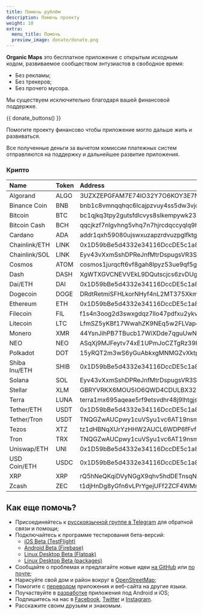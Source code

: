```yaml
---
title: Помочь рублём
description: Помочь проекту
weight: 10
extra:
  menu_title: Помочь
  preview_image: donate/donate.png
---
```


**Organic Maps** это бесплатное приложение с открытым исходным кодом, развиваемое сообществом энтузиастов в свободное время:

- Без рекламы;
- Без трекеров;
- Без прочего мусора.

Мы существуем исключительно благодаря вашей финансовой поддержке.

{{ donate_buttons() }}

Помогите проекту финансово чтобы приложение могло дальше жить и развиваться.

Все полученные деньги за вычетом комиссии платежных систем отправляются на поддержку и дальнейшее развитие приложения.

### Крипто

<p id="crypto_table" />

Name | Token | Address
:--- | :---- | :------
Algorand      | ALGO | 3UZXZEPGFAM7E74IO32Y7O6KOY3E7NNNJVBV4GFS5UWQQSY7AIM5PK7C2E
Binance Coin  | BNB  | bnb1c8vmnqqhqc6lcajpzvuy4ss5dw3vjc7tc5q8zd
Bitcoin       | BTC  | bc1qjkq3tpy2gutsfdlcvys8slkempywk230u8rc8u
Bitcoin Cash  | BCH  | qqcjkzf7nlgvhng5vhq7n7hjrcdqccyqlq9h7gq4xw
Cardano       | ADA  | addr1qxh59080ujswxuzapzrdvuzpglfktg09gq9q7dxpdl7jfka0g27wle9qudc96zyx6ecyz37nvks72sq2pu6vzmlayndsj02qhw
Chainlink/ETH | LINK | 0x1D59bBe5d4332e34116DccDE5c1a8c736E1C2810
Chainlink/SOL | LINK | Eyv43vXxmSshDPReJnfMtrDspugsVR3S6PzJV38rMAZE
Cosmos        | ATOM | cosmos1jurqcft6vf8gah8lpyz53ue9qf5gz2rfy8wfla
Dash          | DASH | XgWTXGVCNEVVEkL9DQutscjcs6zvDUgccf
Dai/ETH       | DAI  | 0x1D59bBe5d4332e34116DccDE5c1a8c736E1C2810
Dogecoin      | DOGE | DRdtRetmiSFHLkorNHyf4nL2MT375Xkmrm
Ethereum      | ETH  | 0x1D59bBe5d4332e34116DccDE5c1a8c736E1C2810
Filecoin      | FIL  | f1s4n3oog2d3swxgdqz7llo47pdfxu2ykvvptapiq
Litecoin      | LTC  | LfmSZ5yKBf17WwahZK9NEq5w2FLVap4Ctw
Monero        | XMR  | 44YsnJihPB7TBucb17WiXDde7qguUwNmGKFSsyrFqWheEaDKQRtMfGcEU54aJ8PeQNgV7Q9uBWB5CTcvKSMEH4QtE6BT1cm
NEO           | NEO  | ASqXj9MJFeytv74xE1UPmJoCZTgRz39Keu
Polkadot      | DOT  | 15yRQT2m3wS6yGuAbkxgMNMGZvXktp63ZrgmGG6QYYyoEQiV
Shiba Inu/ETH | SHIB | 0x1D59bBe5d4332e34116DccDE5c1a8c736E1C2810
Solana        | SOL  | Eyv43vXxmSshDPReJnfMtrDspugsVR3S6PzJV38rMAZE
Stellar       | XLM  | GBRYVRKX6MOU5IO6QWD4CDULBX32F5B5HCQWQYLFEFQZHRTVNTUKM6IF
Terra         | LUNA | terra1mx695aqeae5rf9etsvdhr48j9lhtgjsc69khtm
Tether/ETH    | USDT | 0x1D59bBe5d4332e34116DccDE5c1a8c736E1C2810
Tether/Tron   | USDT | TNQGZwAUCpwy1cuVSyu1vc6AT19nsmWqRF
Tezos         | XTZ  | tz1dHBNqXUrYzHHW2AUCL6WDP6fFvfiBZwPU
Tron          | TRX  | TNQGZwAUCpwy1cuVSyu1vc6AT19nsmWqRF
Uniswap/ETH   | UNI  | 0x1D59bBe5d4332e34116DccDE5c1a8c736E1C2810
USD Coin/ETH  | USDC | 0x1D59bBe5d4332e34116DccDE5c1a8c736E1C2810
XRP           | XRP  | rQ5hNeQKqiDVyNGgX9qhv5hdDETnsqNgy
Zcash         | ZEC  | t1djHnDg8yGfn6vLPrYgejUFf2ZCF4WMmkp


## Как еще помочь?

- Присоединяйтесь к [русскоязычной группе в Telegram](https://t.me/OrganicMapsRu) для обратной связи и помощи;
- Подключайтесь к программе тестирования бета-версий:
  * [iOS Beta (TestFlight)](https://testflight.apple.com/join/lrKCl08I)
  * [Android Beta (Firebase)](https://appdistribution.firebase.dev/i/9ec3bca5e2b47373)
  * [Linux Desktop Beta (Flatpak)](https://flathub.org/apps/details/app.organicmaps.desktop)
  * [Linux Desktop Beta (packages)](https://repology.org/project/organicmaps/versions)
- Сообщайте о проблемах и предлагайте новые идеи [на GitHub](https://github.com/organicmaps/organicmaps/issues) или [по почте](mailto:hello@organicmaps.app);
- Нарисуйте свой дом и район вокруг в [OpenStreetMap](https://openstreetmap.org);
- Помогите с [переводом](https://github.com/organicmaps/organicmaps/blob/master/docs/TRANSLATIONS.md) приложения и веб-сайта на другие языки.
- Поучаствуйте в [разработке](https://github.com/organicmaps/organicmaps/blob/master/docs/CONTRIBUTING.md) приложения под Android и iOS;
- Подпишитесь на нас в [Facebook](https://facebook.com/OrganicMaps), [Twitter](https://twitter.com/OrganicMapsApp) и [Instagram](https://instagram.com/organicmaps.app/).
- Расскажите своим друзьям и знакомым.
